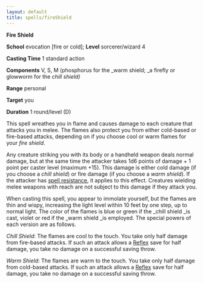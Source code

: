 ```yaml
---
layout: default
title: spells/fireShield
---
```

 **Fire Shield**

**School** evocation [fire or cold]; **Level** sorcerer/wizard 4

**Casting Time** 1 standard action

**Components** V, S, M (phosphorus for the _warm shield; _a firefly or glowworm for the _chill shield)_

**Range** personal

**Target** you

**Duration** 1 round/level (D)

This spell wreathes you in flame and causes damage to each creature that attacks you in melee. The flames also protect you from either cold-based or fire-based attacks, depending on if you choose cool or warm flames for your _fire shield_.

Any creature striking you with its body or a handheld weapon deals normal damage, but at the same time the attacker takes 1d6 points of damage + 1 point per caster level (maximum +15). This damage is either cold damage (if you choose a _chill shield_) or fire damage (if you choose a _warm shield_). If the attacker has [spell resistance](../glossary#_spell-resistance), it applies to this effect. Creatures wielding melee weapons with reach are not subject to this damage if they attack you.

When casting this spell, you appear to immolate yourself, but the flames are thin and wispy, increasing the light level within 10 feet by one step, up to normal light. The color of the flames is blue or green if the _chill shield _is cast, violet or red if the _warm shield _is employed. The special powers of each version are as follows.

_Chill Shield_: The flames are cool to the touch. You take only half damage from fire-based attacks. If such an attack allows a [Reflex](../combat#_reflex) save for half damage, you take no damage on a successful saving throw.

_Warm Shield_: The flames are warm to the touch. You take only half damage from cold-based attacks. If such an attack allows a [Reflex](../combat#_reflex) save for half damage, you take no damage on a successful saving throw.

